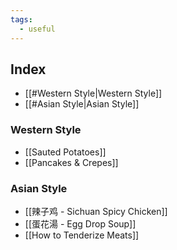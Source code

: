 ```yaml
---
tags:
  - useful
---
```


## Index
- [[#Western Style|Western Style]]
- [[#Asian Style|Asian Style]]

### Western Style

- [[Sauted Potatoes]]
- [[Pancakes & Crepes]]

### Asian Style
- [[辣子鸡 - Sichuan Spicy Chicken]]
- [[蛋花湯 - Egg Drop Soup]]
- [[How to Tenderize Meats]]